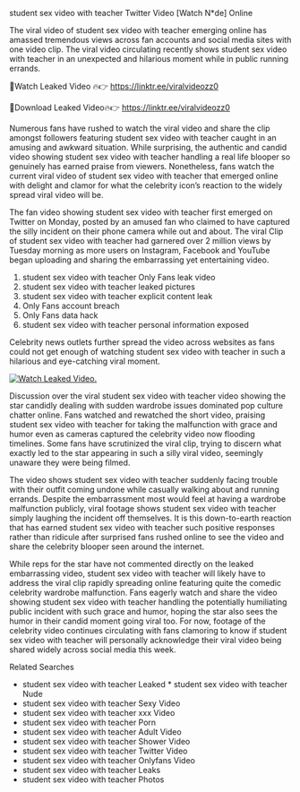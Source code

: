 ﻿student sex video with teacher Twitter Video [Watch N*de] Online

The viral video of ﻿student sex video with teacher emerging online has amassed tremendous views across fan accounts and social media sites with one video clip. The viral video circulating recently shows ﻿student sex video with teacher in an unexpected and hilarious moment while in public running errands. 

🔴Watch Leaked Video 🔥👉  https://linktr.ee/viralvideozz0 

🔴Download Leaked Video🔥👉  https://linktr.ee/viralvideozz0 

Numerous fans have rushed to watch the viral video and share the clip amongst followers featuring ﻿student sex video with teacher caught in an amusing and awkward situation. While surprising, the authentic and candid video showing ﻿student sex video with teacher handling a real life blooper so genuinely has earned praise from viewers. Nonetheless, fans watch the current viral video of ﻿student sex video with teacher that emerged online with delight and clamor for what the celebrity icon’s reaction to the widely spread viral video will be.

The fan video showing ﻿student sex video with teacher first emerged on Twitter on Monday, posted by an amused fan who claimed to have captured the silly incident on their phone camera while out and about. The viral Clip of ﻿student sex video with teacher had garnered over 2 million views by Tuesday morning as more users on Instagram, Facebook and YouTube began uploading and sharing the embarrassing yet entertaining video. 

1. ﻿student sex video with teacher Only Fans leak video
2. ﻿student sex video with teacher leaked pictures
3. ﻿student sex video with teacher explicit content leak
4. Only Fans account breach
5. Only Fans data hack
6. ﻿student sex video with teacher personal information exposed

Celebrity news outlets further spread the video across websites as fans could not get enough of watching ﻿student sex video with teacher in such a hilarious and eye-catching viral moment. 

[![Watch Leaked Video.](https://miro.medium.com/v2/resize:fit:828/format:webp/1*cilzJN44JGOrTw9NJCrNHA.gif "Watch Leaked Video")](https://linktr.ee/viralvideozz0)

Discussion over the viral ﻿student sex video with teacher video showing the star candidly dealing with sudden wardrobe issues dominated pop culture chatter online. Fans watched and rewatched the short video, praising ﻿student sex video with teacher for taking the malfunction with grace and humor even as cameras captured the celebrity video now flooding timelines. Some fans have scrutinized the viral clip, trying to discern what exactly led to the star appearing in such a silly viral video, seemingly unaware they were being filmed.

The video shows ﻿student sex video with teacher suddenly facing trouble with their outfit coming undone while casually walking about and running errands. Despite the embarrassment most would feel at having a wardrobe malfunction publicly, viral footage shows ﻿student sex video with teacher simply laughing the incident off themselves. It is this down-to-earth reaction that has earned ﻿student sex video with teacher such positive responses rather than ridicule after surprised fans rushed online to see the video and share the celebrity blooper seen around the internet.  

While reps for the star have not commented directly on the leaked embarrassing video, ﻿student sex video with teacher will likely have to address the viral clip rapidly spreading online featuring quite the comedic celebrity wardrobe malfunction. Fans eagerly watch and share the video showing ﻿student sex video with teacher handling the potentially humiliating public incident with such grace and humor, hoping the star also sees the humor in their candid moment going viral too. For now, footage of the celebrity video continues circulating with fans clamoring to know if ﻿student sex video with teacher will personally acknowledge their viral video being shared widely across social media this week.

Related Searches
* ﻿student sex video with teacher Leaked
﻿* student sex video with teacher Nude
* ﻿student sex video with teacher Sexy Video
* ﻿student sex video with teacher xxx Video
* ﻿student sex video with teacher Porn
* ﻿student sex video with teacher Adult Video
* ﻿student sex video with teacher Shower Video
* ﻿student sex video with teacher Twitter Video
* ﻿student sex video with teacher Onlyfans Video
* ﻿student sex video with teacher Leaks
* ﻿student sex video with teacher Photos